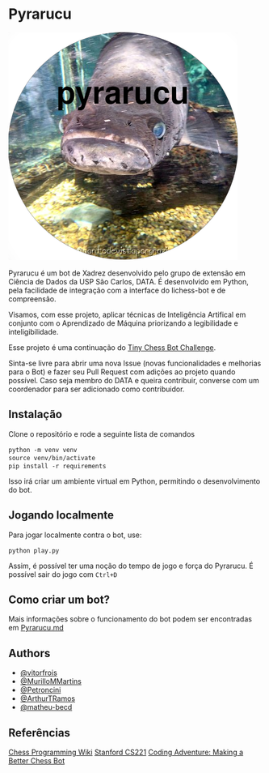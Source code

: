 # Pyrarucu

![image](resources/pyrarucu.png)

Pyrarucu é um bot de Xadrez desenvolvido pelo grupo de extensão em Ciência de Dados da USP São Carlos, DATA. É desenvolvido em Python, pela facilidade de integração com a interface do lichess-bot e de compreensão.

Visamos, com esse projeto, aplicar técnicas de Inteligência Artifical em conjunto com o Aprendizado de Máquina priorizando a legibilidade e inteligibilidade.

Esse projeto é uma continuação do [Tiny Chess Bot Challenge](https://github.com/icmc-data/tiny-chess-bots).

Sinta-se livre para abrir uma nova Issue (novas funcionalidades e melhorias para o Bot) e fazer seu Pull Request com adições ao projeto quando possível. Caso seja membro do DATA e queira contribuir, converse com um coordenador para ser adicionado como contribuidor.

## Instalação
Clone o repositório e rode a seguinte lista de comandos
``` 
python -m venv venv
source venv/bin/activate
pip install -r requirements
```
Isso irá criar um ambiente virtual em Python, permitindo o desenvolvimento do bot.

## Jogando localmente
Para jogar localmente contra o bot, use:
``` 
python play.py
```
Assim, é possível ter uma noção do tempo de jogo e força do Pyrarucu.
É possível sair do jogo com `Ctrl+D`

## Como criar um bot?
Mais informações sobre o funcionamento do bot podem ser encontradas em [Pyrarucu.md](Pyrarucu.md)

## Authors
- [@vitorfrois](https://www.github.com/vitorfrois)
- [@MurilloMMartins](https://www.github.com/MurilloMMartins)
- [@Petroncini](https://github.com/Petroncini)
- [@ArthurTRamos](https://github.com/ArthurTRamos)
- [@matheu-becd](https://github.com/matheu-becd)

## Referências
[Chess Programming Wiki](https://www.chessprogramming.org/Main_Page)
[Stanford CS221](https://stanford.edu/~cpiech/cs221/apps/deepBlue.html)
[Coding Adventure: Making a Better Chess Bot](https://www.youtube.com/watch?v=_vqlIPDR2TU)
